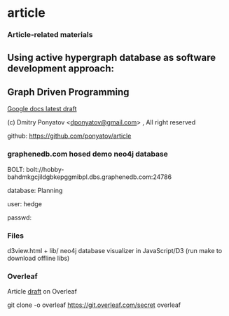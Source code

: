 # article
### Article-related materials

## Using active hypergraph database as software development approach:
## Graph Driven Programming

[Google docs latest draft](https://docs.google.com/document/d/14VSoJ_uBVbhW9srTX11bw1-IfgROxWR6jvNRmVUO-ww)

(c) Dmitry Ponyatov <<dponyatov@gmail.com>> , All right reserved

github: https://github.com/ponyatov/article

### graphenedb.com hosed demo neo4j database

BOLT:		bolt://hobby-bahdmkgcjildgbkepggmibpl.dbs.graphenedb.com:24786

database:	Planning

user:		hedge

passwd:		<shadowed>

### Files

d3view.html + lib/		neo4j database visualizer in JavaScript/D3 
						(run make to download offline libs)

### Overleaf 

Article [draft](https://www.overleaf.com/secret) on Overleaf

git clone -o overleaf https://git.overleaf.com/secret overleaf
